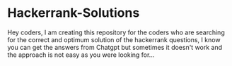 # Hackerrank-Solutions
Hey coders, I am creating this repository for the coders who are searching for the correct and optimum solution of the hackerrank questions, I know you can get the answers from Chatgpt but sometimes it doesn't work and the approach is not easy as you were looking for...
